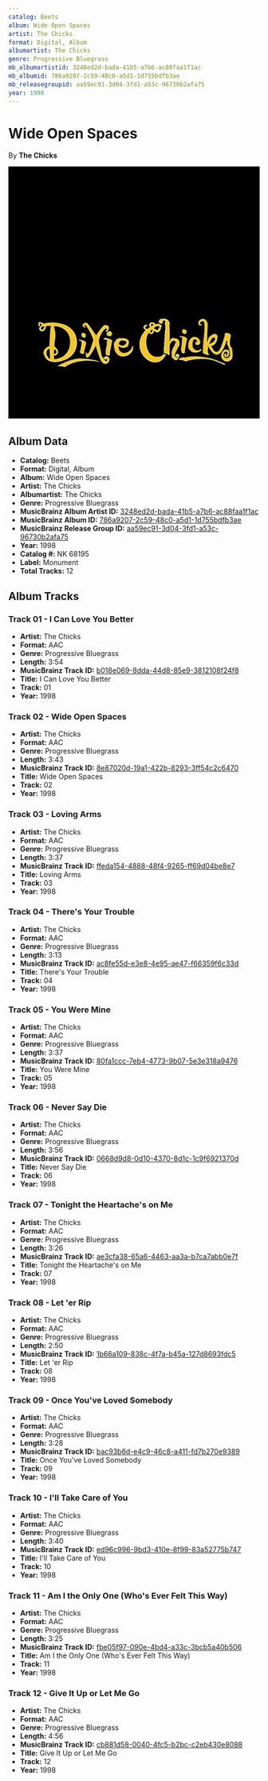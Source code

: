 ```yaml
---
catalog: Beets
album: Wide Open Spaces
artist: The Chicks
format: Digital, Album
albumartist: The Chicks
genre: Progressive Bluegrass
mb_albumartistid: 3248ed2d-bada-41b5-a7b6-ac88faa1f1ac
mb_albumid: 786a9207-2c59-48c0-a5d1-1d755bdfb3ae
mb_releasegroupid: aa59ec91-3d04-3fd1-a53c-96730b2afa75
year: 1998
---
```


# Wide Open Spaces

By **The Chicks**

![](../../assets/beetscovers/The_Chicks-Wide_Open_Spaces.jpg)

## Album Data

- **Catalog:** Beets
- **Format:** Digital, Album
- **Album:** Wide Open Spaces
- **Artist:** The Chicks
- **Albumartist:** The Chicks
- **Genre:** Progressive Bluegrass
- **MusicBrainz Album Artist ID:** [3248ed2d-bada-41b5-a7b6-ac88faa1f1ac](https://musicbrainz.org/artist/3248ed2d-bada-41b5-a7b6-ac88faa1f1ac)
- **MusicBrainz Album ID:** [786a9207-2c59-48c0-a5d1-1d755bdfb3ae](https://musicbrainz.org/release/786a9207-2c59-48c0-a5d1-1d755bdfb3ae)
- **MusicBrainz Release Group ID:** [aa59ec91-3d04-3fd1-a53c-96730b2afa75](https://musicbrainz.org/release-group/aa59ec91-3d04-3fd1-a53c-96730b2afa75)
- **Year:** 1998
- **Catalog #:** NK 68195
- **Label:** Monument
- **Total Tracks:** 12

## Album Tracks

### Track 01 - I Can Love You Better

- **Artist:** The Chicks
- **Format:** AAC
- **Genre:** Progressive Bluegrass
- **Length:** 3:54
- **MusicBrainz Track ID:** [b018e069-8dda-44d8-85e9-3812108f24f8](https://musicbrainz.org/recording/b018e069-8dda-44d8-85e9-3812108f24f8)
- **Title:** I Can Love You Better
- **Track:** 01
- **Year:** 1998

### Track 02 - Wide Open Spaces

- **Artist:** The Chicks
- **Format:** AAC
- **Genre:** Progressive Bluegrass
- **Length:** 3:43
- **MusicBrainz Track ID:** [8e87020d-19a1-422b-8293-3ff54c2c6470](https://musicbrainz.org/recording/8e87020d-19a1-422b-8293-3ff54c2c6470)
- **Title:** Wide Open Spaces
- **Track:** 02
- **Year:** 1998

### Track 03 - Loving Arms

- **Artist:** The Chicks
- **Format:** AAC
- **Genre:** Progressive Bluegrass
- **Length:** 3:37
- **MusicBrainz Track ID:** [ffeda154-4888-48f4-9265-ff69d04be8e7](https://musicbrainz.org/recording/ffeda154-4888-48f4-9265-ff69d04be8e7)
- **Title:** Loving Arms
- **Track:** 03
- **Year:** 1998

### Track 04 - There's Your Trouble

- **Artist:** The Chicks
- **Format:** AAC
- **Genre:** Progressive Bluegrass
- **Length:** 3:13
- **MusicBrainz Track ID:** [ac8fe55d-e3e8-4e95-ae47-f66359f6c33d](https://musicbrainz.org/recording/ac8fe55d-e3e8-4e95-ae47-f66359f6c33d)
- **Title:** There's Your Trouble
- **Track:** 04
- **Year:** 1998

### Track 05 - You Were Mine

- **Artist:** The Chicks
- **Format:** AAC
- **Genre:** Progressive Bluegrass
- **Length:** 3:37
- **MusicBrainz Track ID:** [80fa1ccc-7eb4-4773-9b07-5e3e318a9476](https://musicbrainz.org/recording/80fa1ccc-7eb4-4773-9b07-5e3e318a9476)
- **Title:** You Were Mine
- **Track:** 05
- **Year:** 1998

### Track 06 - Never Say Die

- **Artist:** The Chicks
- **Format:** AAC
- **Genre:** Progressive Bluegrass
- **Length:** 3:56
- **MusicBrainz Track ID:** [0668d9d8-0d10-4370-8d1c-1c9f6921370d](https://musicbrainz.org/recording/0668d9d8-0d10-4370-8d1c-1c9f6921370d)
- **Title:** Never Say Die
- **Track:** 06
- **Year:** 1998

### Track 07 - Tonight the Heartache's on Me

- **Artist:** The Chicks
- **Format:** AAC
- **Genre:** Progressive Bluegrass
- **Length:** 3:26
- **MusicBrainz Track ID:** [ae3cfa38-65a6-4463-aa3a-b7ca7abb0e7f](https://musicbrainz.org/recording/ae3cfa38-65a6-4463-aa3a-b7ca7abb0e7f)
- **Title:** Tonight the Heartache's on Me
- **Track:** 07
- **Year:** 1998

### Track 08 - Let 'er Rip

- **Artist:** The Chicks
- **Format:** AAC
- **Genre:** Progressive Bluegrass
- **Length:** 2:50
- **MusicBrainz Track ID:** [1b66a109-838c-4f7a-b45a-127d8693fdc5](https://musicbrainz.org/recording/1b66a109-838c-4f7a-b45a-127d8693fdc5)
- **Title:** Let 'er Rip
- **Track:** 08
- **Year:** 1998

### Track 09 - Once You've Loved Somebody

- **Artist:** The Chicks
- **Format:** AAC
- **Genre:** Progressive Bluegrass
- **Length:** 3:28
- **MusicBrainz Track ID:** [bac93b6d-e4c9-46c8-a411-fd7b270e9389](https://musicbrainz.org/recording/bac93b6d-e4c9-46c8-a411-fd7b270e9389)
- **Title:** Once You've Loved Somebody
- **Track:** 09
- **Year:** 1998

### Track 10 - I'll Take Care of You

- **Artist:** The Chicks
- **Format:** AAC
- **Genre:** Progressive Bluegrass
- **Length:** 3:40
- **MusicBrainz Track ID:** [ed96c996-9bd3-410e-8f99-83a52775b747](https://musicbrainz.org/recording/ed96c996-9bd3-410e-8f99-83a52775b747)
- **Title:** I'll Take Care of You
- **Track:** 10
- **Year:** 1998

### Track 11 - Am I the Only One (Who's Ever Felt This Way)

- **Artist:** The Chicks
- **Format:** AAC
- **Genre:** Progressive Bluegrass
- **Length:** 3:25
- **MusicBrainz Track ID:** [fbe05f97-090e-4bd4-a33c-3bcb5a40b506](https://musicbrainz.org/recording/fbe05f97-090e-4bd4-a33c-3bcb5a40b506)
- **Title:** Am I the Only One (Who's Ever Felt This Way)
- **Track:** 11
- **Year:** 1998

### Track 12 - Give It Up or Let Me Go

- **Artist:** The Chicks
- **Format:** AAC
- **Genre:** Progressive Bluegrass
- **Length:** 4:56
- **MusicBrainz Track ID:** [cb881d58-0040-4fc5-b2bc-c2eb430e8088](https://musicbrainz.org/recording/cb881d58-0040-4fc5-b2bc-c2eb430e8088)
- **Title:** Give It Up or Let Me Go
- **Track:** 12
- **Year:** 1998

